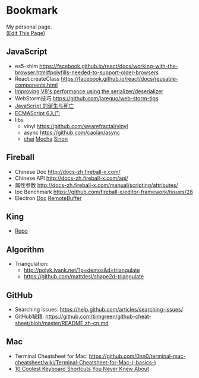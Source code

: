 # Bookmark
My personal page.  
[(Edit This Page)](https://github.com/jareguo/bookmark/edit/master/README.md)

## JavaScript
- es5-shim https://facebook.github.io/react/docs/working-with-the-browser.html#polyfills-needed-to-support-older-browsers
- React.createClass https://facebook.github.io/react/docs/reusable-components.html
- [Improving V8's performance using the serializer/deserializer](http://www.hashseed.net/2015/03/improving-v8s-performance-using.html)
- WebStorm技巧 https://github.com/jareguo/web-storm-tips
- [JavaScript 的诞生与死亡](http://v.youku.com/v_show/id_XODAzOTY1MTM2.html?from=s1.8-1-1.2)
- [ECMAScript 6入门](http://es6.ruanyifeng.com)
- libs
    - vinyl https://github.com/wearefractal/vinyl
    - async https://github.com/caolan/async
    - [chai](http://chaijs.com/api/bdd) [Mocha](http://mochajs.org/#usage) [Sinon](http://sinonjs.org/docs)

## Fireball
- Chinese Doc http://docs-zh.fireball-x.com/
- Chinese API http://docs-zh.fireball-x.com/api/
- 属性参数 http://docs-zh.fireball-x.com/manual/scripting/attributes/
- Ipc Benchmark https://github.com/fireball-x/editor-framework/issues/28
- Electron [Doc](https://github.com/atom/electron/tree/master/docs) [RemoteBuffer](https://github.com/atom/electron/blob/master/docs/api/remote.md#remote-buffer)

## King
- [Repo](https://gitcafe.com/Firebox-Duomax/King) 

## Algorithm
- Triangulation:
    - http://polyk.ivank.net/?p=demos&d=triangulate  
    - https://github.com/mattdesl/shape2d-triangulate

## GitHub
- Searching issues: https://help.github.com/articles/searching-issues/
- GitHub秘籍: https://github.com/tiimgreen/github-cheat-sheet/blob/master/README.zh-cn.md

## Mac
- Terminal Cheatsheet for Mac: https://github.com/0nn0/terminal-mac-cheatsheet/wiki/Terminal-Cheatsheet-for-Mac-(-basics-)
- [10 Coolest Keyboard Shortcuts You Never Knew About](http://www.maclife.com/article/features/10_coolest_keyboard_shortcuts_you_never_knew_about)

